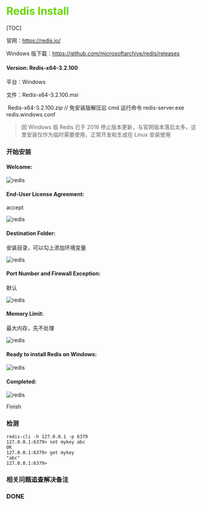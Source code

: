 # <font color=#69D600>Redis Install</font>

[TOC]

官网：https://redis.io/

Windows 版下载：https://github.com/microsoftarchive/redis/releases

#### Version: Redis-x64-3.2.100

平台：Windows

文件：Redis-x64-3.2.100.msi

​			Redis-x64-3.2.100.zip	// 免安装版解压后 cmd 运行命令 redis-server.exe redis.windows.conf

> 因 Windows 版 Redis 已于 2016 停止版本更新，与官网版本落后太多，这里安装仅作为临时需要使用，正常开发和生成在 Linux 安装使用



### 开始安装

#### Welcome:

![redis](./images/Redis/redis001.png)  



#### End-User  License Agreement:

accept

![redis](./images/Redis/redis002.jpg) 



#### Destination Folder:

安装目录，可以勾上添加环境变量

![redis](./images/Redis/redis003.jpg) 



#### Port Number and Firewall Exception:

默认

![redis](./images/Redis/redis004.jpg) 



#### Memory Limit:

最大内存，先不处理

![redis](./images/Redis/redis005.jpg) 



#### Ready to install Redis on Windows:

![redis](./images/Redis/redis006.jpg) 



#### Completed:

![redis](./images/Redis/redis007.jpg) 

Finish





### 检测

```
redis-cli -h 127.0.0.1 -p 6379
127.0.0.1:6379> set mykey abc
OK
127.0.0.1:6379> get mykey
"abc"
127.0.0.1:6379>
```



### 相关问题追查解决备注


### DONE



